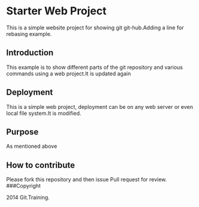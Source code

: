# Starter Web Project

This is a simple website project for showing git 
git-hub.Adding a line for rebasing example.

## Introduction
 This example is to show different parts of the git 
 repository and various commands using a web project.It is updated 
 again
## Deployment
This is a simple web project, deployment can be 
on any web server or even local file system.It is modified.
## Purpose
 As mentioned above 
## How to contribute
Please fork this repository and then issue Pull
request for review.
###Copyright

2014 Git.Training.